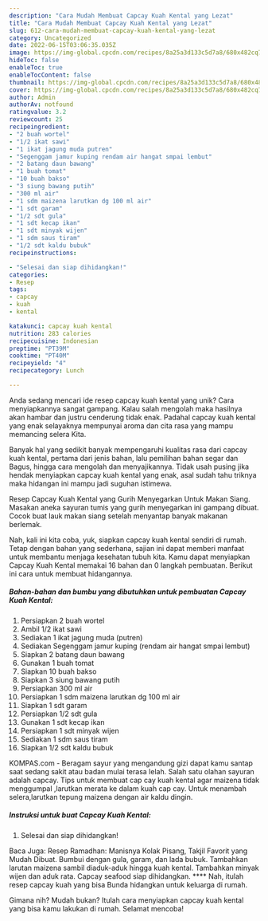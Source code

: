 ```yaml
---
description: "Cara Mudah Membuat Capcay Kuah Kental yang Lezat"
title: "Cara Mudah Membuat Capcay Kuah Kental yang Lezat"
slug: 612-cara-mudah-membuat-capcay-kuah-kental-yang-lezat
category: Uncategorized
date: 2022-06-15T03:06:35.035Z
image: https://img-global.cpcdn.com/recipes/8a25a3d133c5d7a8/680x482cq70/capcay-kuah-kental-foto-resep-utama.jpg
hideToc: false
enableToc: true
enableTocContent: false
thumbnail: https://img-global.cpcdn.com/recipes/8a25a3d133c5d7a8/680x482cq70/capcay-kuah-kental-foto-resep-utama.jpg
cover: https://img-global.cpcdn.com/recipes/8a25a3d133c5d7a8/680x482cq70/capcay-kuah-kental-foto-resep-utama.jpg
author: Admin
authorAv: notfound
ratingvalue: 3.2
reviewcount: 25
recipeingredient:
- "2 buah wortel"
- "1/2 ikat sawi"
- "1 ikat jagung muda putren"
- "Segenggam jamur kuping rendam air hangat smpai lembut"
- "2 batang daun bawang"
- "1 buah tomat"
- "10 buah bakso"
- "3 siung bawang putih"
- "300 ml air"
- "1 sdm maizena larutkan dg 100 ml air"
- "1 sdt garam"
- "1/2 sdt gula"
- "1 sdt kecap ikan"
- "1 sdt minyak wijen"
- "1 sdm saus tiram"
- "1/2 sdt kaldu bubuk"
recipeinstructions:

- "Selesai dan siap dihidangkan!"
categories:
- Resep
tags:
- capcay
- kuah
- kental

katakunci: capcay kuah kental 
nutrition: 283 calories
recipecuisine: Indonesian
preptime: "PT39M"
cooktime: "PT40M"
recipeyield: "4"
recipecategory: Lunch

---
```





Anda sedang mencari ide resep capcay kuah kental yang unik? Cara menyiapkannya sangat gampang. Kalau salah mengolah maka hasilnya akan hambar dan justru cenderung tidak enak. Padahal capcay kuah kental yang enak selayaknya mempunyai aroma dan cita rasa yang mampu memancing selera Kita.





Banyak hal yang sedikit banyak mempengaruhi kualitas rasa dari capcay kuah kental, pertama dari jenis bahan, lalu pemilihan bahan segar dan Bagus, hingga cara mengolah dan menyajikannya. Tidak usah pusing jika hendak menyiapkan capcay kuah kental yang enak,      asal sudah tahu triknya maka hidangan ini mampu jadi suguhan istimewa.














Resep Capcay Kuah Kental yang Gurih Menyegarkan Untuk Makan Siang. Masakan aneka sayuran tumis yang gurih menyegarkan ini gampang dibuat. Cocok buat lauk makan siang setelah menyantap banyak makanan berlemak.






Nah, kali ini kita coba, yuk, siapkan capcay kuah kental sendiri di rumah. Tetap dengan bahan yang sederhana, sajian ini dapat memberi manfaat untuk membantu menjaga kesehatan tubuh kita. Kamu dapat menyiapkan Capcay Kuah Kental memakai 16 bahan dan 0 langkah pembuatan. Berikut ini cara untuk membuat hidangannya.

<!--inarticleads1-->

##### Bahan-bahan dan bumbu yang dibutuhkan untuk pembuatan Capcay Kuah Kental:

1. Persiapkan 2 buah wortel
1. Ambil 1/2 ikat sawi
1. Sediakan 1 ikat jagung muda (putren)
1. Sediakan Segenggam jamur kuping (rendam air hangat smpai lembut)
1. Siapkan 2 batang daun bawang
1. Gunakan 1 buah tomat
1. Siapkan 10 buah bakso
1. Siapkan 3 siung bawang putih
1. Persiapkan 300 ml air
1. Persiapkan 1 sdm maizena larutkan dg 100 ml air
1. Siapkan 1 sdt garam
1. Persiapkan 1/2 sdt gula
1. Gunakan 1 sdt kecap ikan
1. Persiapkan 1 sdt minyak wijen
1. Sediakan 1 sdm saus tiram
1. Siapkan 1/2 sdt kaldu bubuk


KOMPAS.com - Beragam sayur yang mengandung gizi dapat kamu santap saat sedang sakit atau badan mulai terasa lelah. Salah satu olahan sayuran adalah capcay. Tips untuk membuat cap cay kuah kental agar maizena tidak menggumpal ,larutkan merata ke dalam kuah cap cay. Untuk menambah selera,larutkan tepung maizena dengan air kaldu dingin. 

<!--inarticleads2-->

##### Instruksi untuk buat Capcay Kuah Kental:


1. Selesai dan siap dihidangkan!

Baca Juga: Resep Ramadhan: Manisnya Kolak Pisang, Takjil Favorit yang Mudah Dibuat. Bumbui dengan gula, garam, dan lada bubuk. Tambahkan larutan maizena sambil diaduk-aduk hingga kuah kental. Tambahkan minyak wijen dan aduk rata. Capcay seafood siap dihidangkan. **** Nah, itulah resep capcay kuah yang bisa Bunda hidangkan untuk keluarga di rumah. 

Gimana nih? Mudah bukan? Itulah cara menyiapkan capcay kuah kental yang bisa kamu lakukan di rumah. Selamat mencoba!
